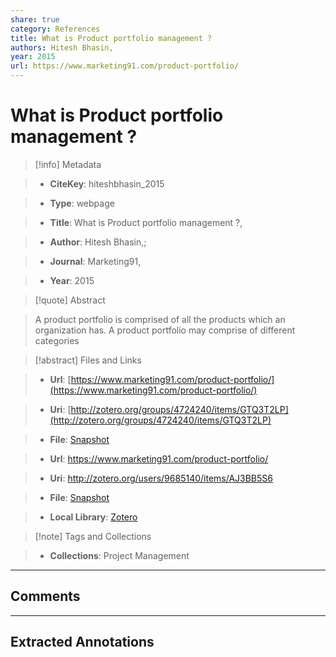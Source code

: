 ```yaml
---
share: true
category: References
title: What is Product portfolio management ?
authors: Hitesh Bhasin,
year: 2015
url: https://www.marketing91.com/product-portfolio/
---
```

  
# What is Product portfolio management ?  
  
> [!info] Metadata  
> - **CiteKey**: hiteshbhasin_2015  
> - **Type**: webpage  
> - **Title**: What is Product portfolio management ?,   
> - **Author**: Hitesh Bhasin,;    
> - **Journal**: Marketing91,   
> - **Year**: 2015   
  
> [!quote] Abstract  
> A product portfolio is comprised of all the products which an organization has. A product portfolio may comprise of different categories  
  
> [!abstract] Files and Links  
> - **Url**: [https://www.marketing91.com/product-portfolio/](https://www.marketing91.com/product-portfolio/)  
> - **Uri**: [http://zotero.org/groups/4724240/items/GTQ3T2LP](http://zotero.org/groups/4724240/items/GTQ3T2LP)  
> - **File**: [Snapshot](file:///Users/jan/Zotero/storage/LRV5ZDJD/product-portfolio.html)  
> - **Url**: https://www.marketing91.com/product-portfolio/  
> - **Uri**: http://zotero.org/users/9685140/items/AJ3BB5S6  
> - **File**: [Snapshot](file://C:%5CUsers%5C20003936%5CZotero%5Cstorage%5CGCASRP8H%5Cproduct-portfolio.html)  
> - **Local Library**: [Zotero]((zotero://select/library/items/AJ3BB5S6))  
  
> [!note] Tags and Collections  
> - **Collections**: Project Management  
  
----  
  
## Comments  
  
  
  
----  
  
## Extracted Annotations  
  
